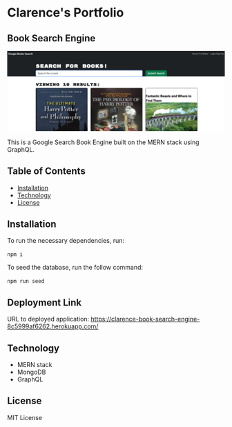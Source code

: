 # Clarence's Portfolio 

## Book Search Engine

![Screenshot](./img.png)

This is a Google Search Book Engine built on the MERN stack using GraphQL.

## Table of Contents

- [Installation](#installation)
- [Technology](#technology)
- [License](#license)

## Installation

To run the necessary dependencies, run:

`npm i`

To seed the database, run the follow command:

`npm run seed`


## Deployment Link

URL to deployed application:
https://clarence-book-search-engine-8c5999af6262.herokuapp.com/

## Technology 

- MERN stack
- MongoDB
- GraphQL

## License

MIT License

